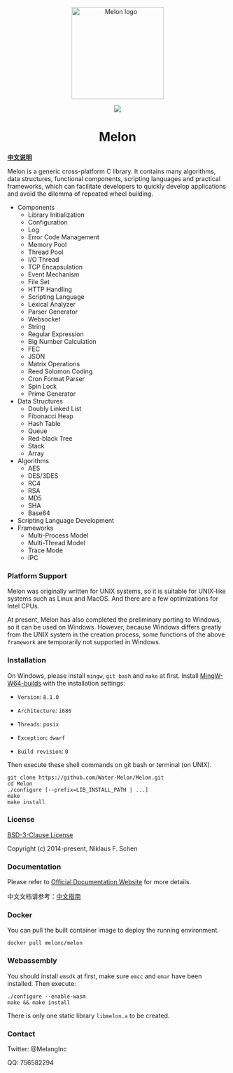 <p align="center"><img width="210" src="https://github.com/Water-Melon/Melon/blob/master/docs/logo.png?raw=true" alt="Melon logo"></p>
<p align="center"><img src="https://img.shields.io/github/license/Water-Melon/Melang" /></p>
<h1 align="center">Melon</h1>



**[中文说明](http://doc.melonc.io/cn/)**

Melon is a generic cross-platform C library. It contains many algorithms, data structures, functional components, scripting languages and practical frameworks, which can facilitate developers to quickly develop applications and avoid the dilemma of repeated wheel building.

- Components
  - Library Initialization
  - Configuration
  - Log
  - Error Code Management
  - Memory Pool
  - Thread Pool
  - I/O Thread
  - TCP Encapsulation
  - Event Mechanism
  - File Set
  - HTTP Handling
  - Scripting Language
  - Lexical Analyzer
  - Parser Generator
  - Websocket
  - String
  - Regular Expression
  - Big Number Calculation
  - FEC
  - JSON
  - Matrix Operations
  - Reed Solomon Coding
  - Cron Format Parser
  - Spin Lock
  - Prime Generator
- Data Structures
  - Doubly Linked List
  - Fibonacci Heap
  - Hash Table
  - Queue
  - Red-black Tree
  - Stack
  - Array
- Algorithms
  - AES
  - DES/3DES
  - RC4
  - RSA
  - MD5
  - SHA
  - Base64
- Scripting Language Development
- Frameworks
  - Multi-Process Model
  - Multi-Thread Model
  - Trace Mode
  - IPC



### Platform Support

Melon was originally written for UNIX systems, so it is suitable for UNIX-like systems such as Linux and MacOS. And there are a few optimizations for Intel CPUs.

At present, Melon has also completed the preliminary porting to Windows, so it can be used on Windows. However, because Windows differs greatly from the UNIX system in the creation process, some functions of the above `framework` are temporarily not supported in Windows.



### Installation

On Windows, please install `mingw`, `git bash` and `make` at first. Install [MingW-W64-builds](https://www.mingw-w64.org/downloads/#mingw-builds) with the installation settings:

- `Version`: `8.1.0`

- `Architecture`: `i686`

- `Threads`: `posix`

- `Exception`: `dwarf`

- `Build revision`: `0`

Then execute these shell commands on git bash or terminal (on UNIX).

```
git clone https://github.com/Water-Melon/Melon.git
cd Melon
./configure [--prefix=LIB_INSTALL_PATH | ...]
make
make install
```



### License

[BSD-3-Clause License](https://github.com/Water-Melon/Melang/blob/master/LICENSE)

Copyright (c) 2014-present, Niklaus F. Schen



### Documentation

Please refer to [Official Documentation Website](http://doc.melonc.io/) for more details.

中文文档请参考：[中文指南](http://doc.melonc.io/cn/)



### Docker

You can pull the built container image to deploy the running environment.

```shell
docker pull melonc/melon
```



### Webassembly

You should install `emsdk` at first, make sure `emcc` and `emar` have been installed. Then execute:

```shell
./configure --enable-wasm
make && make install
```

There is only one static library `libmelon.a` to be created.



### Contact

Twitter: @MelangInc

QQ: 756582294

